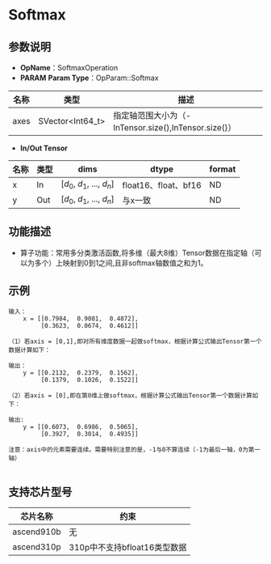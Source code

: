 # Softmax

## 参数说明

- **OpName**：SoftmaxOperation
- **PARAM**
**Param Type**：OpParam::Softmax

| 名称 | 类型             | 描述                                                 |
| ---- | ---------------- | ---------------------------------------------------- |
| axes | SVector<Int64_t> | 指定轴范围大小为（-InTensor.size(),InTensor.size()） |

- **In/Out Tensor**

| 名称 | 类型 | dims                       | dtype                | format |
| ---- | ---- | -------------------------- | -------------------- | ------ |
| x    | In   | [$d_0$, $d_1$, ..., $d_n$] | float16、float、bf16 | ND     |
| y    | Out  | [$d_0$, $d_1$, ..., $d_n$] | 与x一致              | ND     |

## 功能描述

- 算子功能：常用多分类激活函数,将多维（最大8维）Tensor数据在指定轴（可以为多个）上映射到0到1之间,且非softmax轴数值之和为1。

## 示例

```
输入：
    x = [[0.7984,  0.9081,  0.4872],
         [0.3623,  0.0674,  0.4612]]

（1）若axis = [0,1],即对所有维度数据一起做softmax，根据计算公式输出Tensor第一个数据计算如下：
 
输出：
    y = [[0.2132,  0.2379,  0.1562],
         [0.1379,  0.1026,  0.1522]]

（2）若axis = [0],即在第0维上做softmax，根据计算公式输出Tensor第一个数据计算如下：
 
输出:
    y = [[0.6073,  0.6986,  0.5065],
         [0.3927,  0.3014,  0.4935]]

注意：axis中的元素需要连续。需要特别注意的是，-1与0不算连续（-1为最后一轴，0为第一轴）
 
```

## 支持芯片型号

| 芯片名称   | 约束                         |
| ---------- | ---------------------------- |
| ascend910b | 无                           |
| ascend310p | 310p中不支持bfloat16类型数据 |
